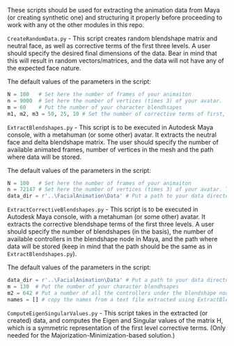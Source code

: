 These scripts should be used for extracting the animation data from Maya (or creating synthetic one) and structuring it properly before proceeding to work with any ot the other modules in this repo.

  ```CreateRandomData.py``` - This script creates random blendshape matrix and neutral face, as well as corrective terms of the first three levels. A user should specify the desired final dimensions of the data. Bear in mind that this will result in random vectors/matrices, and the data will not have any of the expected face nature.
  
The default values of the parameters in the script:
```python
N = 100   # Set here the number of frames of your animaiton
n = 9000  # Set here the number of vertices (times 3) of your avatar. 
m = 60    # Put the number of your character blendhsapes
m1, m2, m3 = 50, 25, 10 # Set the number of corrective terms of first, second and third level, respectively
```
  
  ```ExtractBlendshapes.py``` - This script is to be executed in Autodesk Maya console, with a metahuman (or some other) avatar. It extracts the neutral face and delta blendshape matrix. The user should specify the number of available animated frames, number of vertices in the mesh and the path where data will be stored.
  
  The default values of the parameters in the script:
```python
N = 100   # Set here the number of frames of your animaiton
n = 72147 # Set here the number of vertices (times 3) of your avatar. The default value for metahumans is 72147
data_dir = r'..\FacialAnimation\Data' # Put a path to your data directory
```
  
  ```ExtractCorrectiveBlendshapes.py``` - This script is to be executed in Autodesk Maya console, with a metahuman (or some other) avatar. It extracts the corrective blendshape terms of the first three levels. A user should specify the number of blendshapes (in the basis), the number of available controllers in the blendshape node in Maya, and the path where data will be stored (keep in mind that the path should be the same as in ```ExtractBlendshapes.py```).
  
The default values of the parameters in the script:
```python
data_dir = r'..\FacialAnimation\Data' # Put a path to your data directory
m = 130  # Put the number of your character blendhsapes
m2 = 642 # Put a number of all the controllers under the blendshape node
names = [] # copy the names from a text file extracted using ExtractBlendshapes.py
```
  
  ```ComputeEigenSingularValues.py``` - This script takes in the extracted (or created) data, and computes the Eigen and Singular values of the matrix H, which is a symmetric representation of the first level corrective terms. (Only needed for the Majorization-Minimization-based solution.)

